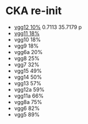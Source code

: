 # CKA re-init
- [vgg12 10%](https://github.com/YHJYH/Machine_Learning/blob/main/projects/Master_Thesis/experiments/recka12.md#reinit-cka-vgg12) 0.7113 35.7179 p
- [vgg11 18%]()
- vgg10 18%
- vgg9 18%
- vgg6a 20%
- vgg8 25%
- vgg7 32%
- vgg15 49%
- vgg14 50%
- vgg13 57%
- vgg12a 59%
- vgg11a 66%
- vgg8a 75%
- vgg6 82%
- vgg5 89%
